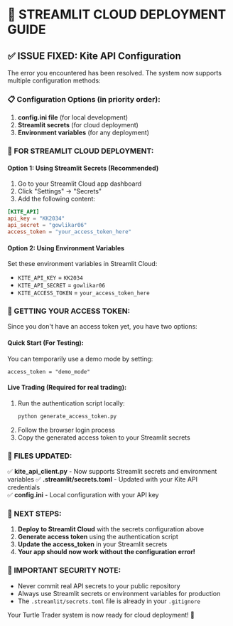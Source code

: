 # 🚀 STREAMLIT CLOUD DEPLOYMENT GUIDE

## ✅ ISSUE FIXED: Kite API Configuration

The error you encountered has been resolved. The system now supports multiple configuration methods:

### 📋 Configuration Options (in priority order):

1. **config.ini file** (for local development)
2. **Streamlit secrets** (for cloud deployment) 
3. **Environment variables** (for any deployment)

### 🔧 FOR STREAMLIT CLOUD DEPLOYMENT:

#### Option 1: Using Streamlit Secrets (Recommended)
1. Go to your Streamlit Cloud app dashboard
2. Click "Settings" → "Secrets"
3. Add the following content:

```toml
[KITE_API]
api_key = "KK2034"
api_secret = "gowlikar06"
access_token = "your_access_token_here"
```

#### Option 2: Using Environment Variables
Set these environment variables in Streamlit Cloud:
- `KITE_API_KEY` = `KK2034`
- `KITE_API_SECRET` = `gowlikar06`  
- `KITE_ACCESS_TOKEN` = `your_access_token_here`

### 🔑 GETTING YOUR ACCESS TOKEN:

Since you don't have an access token yet, you have two options:

#### Quick Start (For Testing):
You can temporarily use a demo mode by setting:
```
access_token = "demo_mode"
```

#### Live Trading (Required for real trading):
1. Run the authentication script locally:
   ```bash
   python generate_access_token.py
   ```
2. Follow the browser login process
3. Copy the generated access token to your Streamlit secrets

### 📁 FILES UPDATED:

✅ **kite_api_client.py** - Now supports Streamlit secrets and environment variables
✅ **.streamlit/secrets.toml** - Updated with your Kite API credentials  
✅ **config.ini** - Local configuration with your API key

### 🎯 NEXT STEPS:

1. **Deploy to Streamlit Cloud** with the secrets configuration above
2. **Generate access token** using the authentication script
3. **Update the access_token** in your Streamlit secrets
4. **Your app should now work without the configuration error!**

### 🚨 IMPORTANT SECURITY NOTE:

- Never commit real API secrets to your public repository
- Always use Streamlit secrets or environment variables for production
- The `.streamlit/secrets.toml` file is already in your `.gitignore`

Your Turtle Trader system is now ready for cloud deployment! 🎉